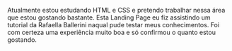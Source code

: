 Atualmente estou estudando HTML e CSS e pretendo trabalhar nessa área que estou gostando bastante. 
Esta Landing Page eu fiz assistindo um tutorial da Rafaella Ballerini naqual pude testar meus conhecimentos. 
Foi com certeza uma experiência muito boa e só confirmou o quanto estou gostando. 
